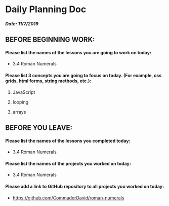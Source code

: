 # Daily Planning Doc

##### Date: 11/7/2019

## BEFORE BEGINNING WORK:


#### Please list the names of the lessons you are going to work on today:

* 3.4 Roman Numerals


#### Please list 3 concepts you are going to focus on today. (For example, css grids, html forms, string methods, etc.):

1. JavaScript

2. looping

3. arrays



## BEFORE YOU LEAVE:


#### Please list the names of the lessons you completed today:

* 3.4 Roman Numerals


#### Please list the names of the projects you worked on today:

* 3.4 Roman Numerals

#### Please add a link to GitHub repository to all projects you worked on today:

* https://github.com/CommaderDavid/roman-numerals
